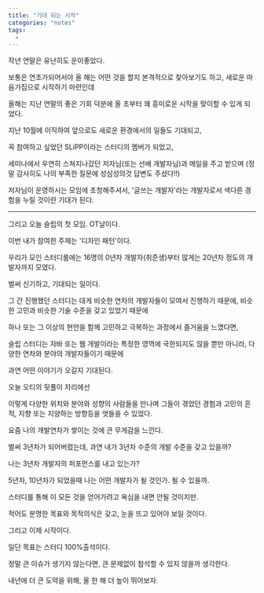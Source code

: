 ```yaml
---
title: "기대 되는 시작"
categories: "notes"
tags:
  - 
---
```

작년 연말은 유난히도 운이좋았다.

보통은 연초가되어서야 올 해는 어떤 것을 할지 본격적으로 찾아보기도 하고, 새로운 마음가짐으로 시작하기 마련인데

올해는 지난 연말의 좋은 기회 덕분에 올 초부터 꽤 흥미로운 시작을 맞이할 수 있게 되었다.

지난 10월에 이직하여 앞으로도 새로운 환경에서의 일들도 기대되고,

꼭 참여하고 싶었던 SLiPP이라는 스터디의 멤버가 되었고,

세미나에서 우연히 스쳐지나갔던 저자님(또는 선배 개발자님)과 메일을 주고 받으며
(정말 감사히도 나의 부족한 질문에 성심성의것 답변도 주셨다!!)

저자님이 운영하시는 모임에 초청해주셔서, '글쓰는 개발자'라는 개발자로서 색다른 경험을 누릴 것이란 기대가 된다.

---

그리고 오늘 슬립의 첫 모임. OT날이다.

이번 내가 참여한 주제는 '디자인 패턴'이다.

우리가 모인 스터디룸에는 16명의 0년차 개발자(취준생)부터 많게는 20년차 정도의 개발자까지 모였다.

벌써 신기하고, 기대되는 일이다.

그 간 진행했던 스터디는 대게 비슷한 연차의 개발자들이 모여서 진행하기 때문에, 비슷한 고민과 비슷한 기술 수준을 갖고 있었기 때문에

하나 또는 그 이상의 현안을 함께 고민하고 극복하는 과정에서 즐거움을 느꼈다면,

슬립 스터디는 자바 또는 웹 개발이라는 특정한 영역에 국한되지도 않을 뿐만 아니라, 다양한 연차와 분야의 개발자들이기 때문에 

과연 어떤 이야기가 오갈지 기대된다.

오늘 오티의 뒷풀이 자리에선

이렇게 다양한 위치와 분야와 성향의 사람들을 만나며 그들이 겪었던 경험과 고민의 흔적, 지향 또는 지양하는 방향등을 엿들을 수 있었다.

요즘 나의 개발연차가 쌓이는 것에 큰 무게감을 느낀다.

벌써 3년차가 되어버렸는데, 과연 내가 3년차 수준의 개발 수준을 갖고 있을까?

나는 3년차 개발자의 퍼포먼스를 내고 있는가?

5년차, 10년차가 되었을때 나는 어떤 개발자가 될 것인가. 될 수 있을까.

스터디를 통해 이 모든 것을 얻어가려고 욕심을 내면 안될 것이지만.

적어도 분명한 목표와 목적의식은 갖고, 눈을 뜨고 있어야 보일 것이다.

그리고 이제 시작이다.

일단 목표는 스터디 100%출석이다.

정말 큰 이슈가 생기지 않는다면, 큰 문제없이 참석할 수 있지 않을까 생각한다.

내년에 더 큰 도약을 위해, 올 한 해 더 높이 뛰어보자.